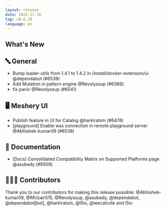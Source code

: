 ```yaml
---
layout: release
date: 2022-11-16
tag: v0.6.28
language: en
---
```


## What's New

## 🔤 General

- Bump loader-utils from 1.4.1 to 1.4.2 in /install/docker-extension/ui @dependabot (#6539)
- Add Mutation in pattern engine @Revolyssup (#6366)
- fix panic @Revolyssup (#6541)

## 🖥 Meshery UI

- Publish feature in UI for Catalog @harkiratsm (#6478)
- [playground] Enable wss connection in remote playground server @Abhishek-kumar09 (#6538)

## 📖 Documentation

- [Docs] Consolidated Compatibility Matrix on Supported Platforms page @asubedy (#6509)

## 👨🏽‍💻 Contributors

Thank you to our contributors for making this release possible:
@Abhishek-kumar09, @MUzairS15, @Revolyssup, @asubedy, @dependabot, @dependabot[bot], @harkiratsm, @l5io, @leecalcote and l5io
